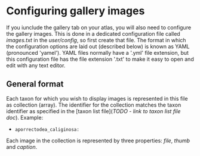 # Configuring gallery images
If you iunclude the gallery tab on your atlas, you will also need to configure the gallery images. This is done in a dedicated configuration file called *images.txt* in the *user/config*, so first create that file. The format in which the configuration options are laid out (described below) is known as YAML (pronounced 'yamel'). YAML files normally have a '.yml' file extension, but this configuration file has the file extension '.txt' to make it easy to open and edit with any text editor.

## General format
Each taxon for which you wish to display images is represented in this file as collection (array). The identifier for the collection matches the taxon identifier as specified in the [taxon list file](*TODO - link to taxon list file doc*). Example:
- `aporrectodea_caliginosa:`

Each image in the collection is represented by three properties: *file*, *thumb* and *caption*.

